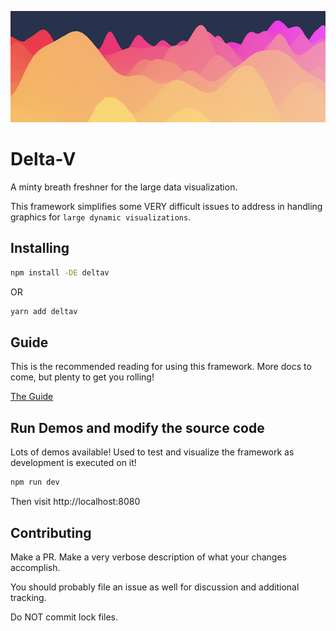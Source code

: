![A DeltaV Rendering](./assets/splash.png)

# Delta-V

A minty breath freshner for the large data visualization.

This framework simplifies some VERY difficult issues to address in handling graphics for
`large dynamic visualizations`.

## Installing

```sh
npm install -DE deltav
```

OR

```sh
yarn add deltav
```

## Guide

This is the recommended reading for using this framework. More docs to come, but plenty to get you
rolling!

[The Guide](./docs/intro.md)

## Run Demos and modify the source code

Lots of demos available! Used to test and visualize the framework as development is executed on it!

```sh
npm run dev
```

Then visit http://localhost:8080

## Contributing

Make a PR. Make a very verbose description of what your changes accomplish.

You should probably file an issue as well for discussion and additional tracking.

Do NOT commit lock files.

